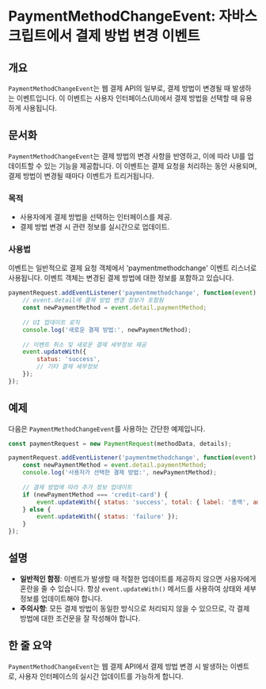<!--
Meta Description: # PaymentMethodChangeEvent: 자바스크립트에서 결제 방법 변경 이벤트 ## 개요 `PaymentMethodChangeEvent`는 웹 결제 API의 일부로, 결제 방법이 변경될 때 발생하는 이벤트입니다. 이 이벤트는 사용자 인터페이스(UI)에서 결제...
Meta Keywords: event, paymentmethodchangeevent, newpaymentmethod, 이벤트, paymentrequest
-->

# PaymentMethodChangeEvent: 자바스크립트에서 결제 방법 변경 이벤트

## 개요
`PaymentMethodChangeEvent`는 웹 결제 API의 일부로, 결제 방법이 변경될 때 발생하는 이벤트입니다. 이 이벤트는 사용자 인터페이스(UI)에서 결제 방법을 선택할 때 유용하게 사용됩니다.

## 문서화
`PaymentMethodChangeEvent`는 결제 방법의 변경 사항을 반영하고, 이에 따라 UI를 업데이트할 수 있는 기능을 제공합니다. 이 이벤트는 결제 요청을 처리하는 동안 사용되며, 결제 방법이 변경될 때마다 이벤트가 트리거됩니다.

### 목적
- 사용자에게 결제 방법을 선택하는 인터페이스를 제공.
- 결제 방법 변경 시 관련 정보를 실시간으로 업데이트.

### 사용법
이벤트는 일반적으로 결제 요청 객체에서 'paymentmethodchange' 이벤트 리스너로 사용됩니다. 이벤트 객체는 변경된 결제 방법에 대한 정보를 포함하고 있습니다.

```javascript
paymentRequest.addEventListener('paymentmethodchange', function(event) {
    // event.detail에 결제 방법 변경 정보가 포함됨
    const newPaymentMethod = event.detail.paymentMethod;
    
    // UI 업데이트 로직
    console.log('새로운 결제 방법:', newPaymentMethod);
    
    // 이벤트 취소 및 새로운 결제 세부정보 제공
    event.updateWith({ 
        status: 'success', 
        // 기타 결제 세부정보
    });
});
```

## 예제
다음은 `PaymentMethodChangeEvent`를 사용하는 간단한 예제입니다.

```javascript
const paymentRequest = new PaymentRequest(methodData, details);

paymentRequest.addEventListener('paymentmethodchange', function(event) {
    const newPaymentMethod = event.detail.paymentMethod;
    console.log('사용자가 선택한 결제 방법:', newPaymentMethod);
    
    // 결제 방법에 따라 추가 정보 업데이트
    if (newPaymentMethod === 'credit-card') {
        event.updateWith({ status: 'success', total: { label: '총액', amount: '100.00' } });
    } else {
        event.updateWith({ status: 'failure' });
    }
});
```

## 설명
- **일반적인 함정**: 이벤트가 발생할 때 적절한 업데이트를 제공하지 않으면 사용자에게 혼란을 줄 수 있습니다. 항상 `event.updateWith()` 메서드를 사용하여 상태와 세부정보를 업데이트해야 합니다.
- **주의사항**: 모든 결제 방법이 동일한 방식으로 처리되지 않을 수 있으므로, 각 결제 방법에 대한 조건문을 잘 작성해야 합니다.

## 한 줄 요약
`PaymentMethodChangeEvent`는 웹 결제 API에서 결제 방법 변경 시 발생하는 이벤트로, 사용자 인터페이스의 실시간 업데이트를 가능하게 합니다.